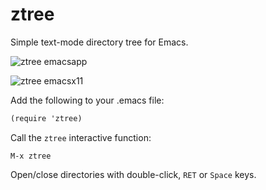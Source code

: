 ztree
=====

Simple text-mode directory tree for Emacs.

![ztree emacsapp](https://github.com/fourier/ztree/raw/screenshots/screenshots/emacs_app.png "Emacs App with Ztree")

![ztree emacsx11](https://github.com/fourier/ztree/raw/screenshots/screenshots/emacs_xterm.png "Emacs in xterm with Ztree")

Add the following to your .emacs file:

```scheme
(require 'ztree)
```

Call the `ztree` interactive function:

```
M-x ztree
```

Open/close directories with double-click, `RET` or `Space` keys.
